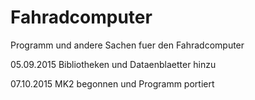 # Fahradcomputer
Programm und andere Sachen fuer den Fahradcomputer

05.09.2015 Bibliotheken und Dataenblaetter hinzu

07.10.2015 MK2 begonnen und Programm portiert

